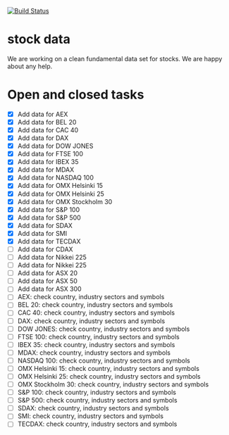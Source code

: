 [![Build Status](https://travis-ci.org/portfolioplus/stock_data.svg?branch=master)](https://travis-ci.org/portfolioplus/stock_data)

# stock data
We are working on a clean fundamental data set for stocks. We are happy about any help.

# Open and closed tasks
- [x] Add data for AEX
- [x] Add data for BEL 20
- [x] Add data for CAC 40
- [x] Add data for DAX
- [x] Add data for DOW JONES
- [x] Add data for FTSE 100
- [x] Add data for IBEX 35
- [x] Add data for MDAX
- [x] Add data for NASDAQ 100
- [x] Add data for OMX Helsinki 15
- [x] Add data for OMX Helsinki 25
- [x] Add data for OMX Stockholm 30
- [x] Add data for S&P 100
- [x] Add data for S&P 500
- [x] Add data for SDAX
- [x] Add data for SMI
- [x] Add data for TECDAX
- [ ] Add data for CDAX
- [ ] Add data for Nikkei 225
- [ ] Add data for Nikkei 225
- [ ] Add data for ASX 20
- [ ] Add data for ASX 50
- [ ] Add data for ASX 300
- [ ] AEX: check country, industry sectors and symbols 
- [ ] BEL 20: check country, industry sectors and symbols 
- [ ] CAC 40: check country, industry sectors and symbols 
- [ ] DAX: check country, industry sectors and symbols 
- [ ] DOW JONES: check country, industry sectors and symbols 
- [ ] FTSE 100: check country, industry sectors and symbols 
- [ ] IBEX 35: check country, industry sectors and symbols 
- [ ] MDAX: check country, industry sectors and symbols 
- [ ] NASDAQ 100: check country, industry sectors and symbols 
- [ ] OMX Helsinki 15: check country, industry sectors and symbols 
- [ ] OMX Helsinki 25: check country, industry sectors and symbols 
- [ ] OMX Stockholm 30: check country, industry sectors and symbols 
- [ ] S&P 100: check country, industry sectors and symbols 
- [ ] S&P 500: check country, industry sectors and symbols 
- [ ] SDAX: check country, industry sectors and symbols 
- [ ] SMI: check country, industry sectors and symbols 
- [ ] TECDAX: check country, industry sectors and symbols 
